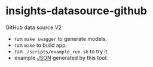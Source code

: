 # insights-datasource-github
GitHub data source V2

- run `make swagger` to generate models.
- run `make` to build app.
- run `./scripts/example_run.sh` to try it.
- example [JSON](https://github.com/LF-Engineering/insights-datasource-github/blob/main/exampleOutput.json) generated by this tool:
```
```
